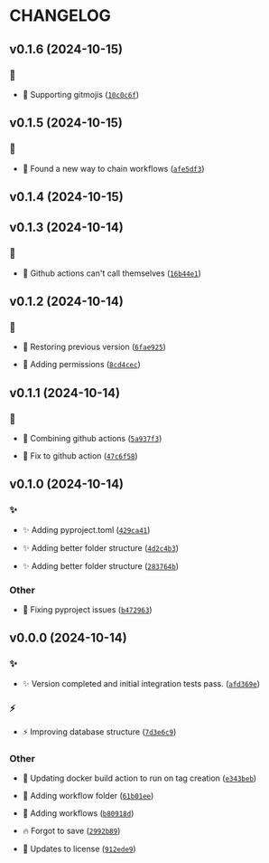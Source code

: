 # CHANGELOG

## v0.1.6 (2024-10-15)

### :bug:

* :bug: Supporting gitmojis ([`10c0c6f`](https://github.com/Westfall-io/windripper/commit/10c0c6f9ccc03c49a0efee6cbdd95df312a376d9))

## v0.1.5 (2024-10-15)

### :bug:

* :bug: Found a new way to chain workflows ([`afe5df3`](https://github.com/Westfall-io/windripper/commit/afe5df30eeaadec7284ba8c85440d373fd407452))

## v0.1.4 (2024-10-15)

## v0.1.3 (2024-10-14)

### :bug:

* :bug: Github actions can&#39;t call themselves ([`16b44e1`](https://github.com/Westfall-io/windripper/commit/16b44e1cf994e879f8f33ffa94c6a86081bda2e6))

## v0.1.2 (2024-10-14)

### :bug:

* :bug: Restoring previous version ([`6fae925`](https://github.com/Westfall-io/windripper/commit/6fae925ce665292b5052ef996021bfebb6d5852e))

* :bug: Adding permissions ([`8cd4cec`](https://github.com/Westfall-io/windripper/commit/8cd4cec9ba2d2bb0991be77be605ff33be7c82a6))

## v0.1.1 (2024-10-14)

### :bug:

* :bug: Combining github actions ([`5a937f3`](https://github.com/Westfall-io/windripper/commit/5a937f3546f3dc05f36eed9a8ac650d3720ae96b))

* :bug: Fix to github action ([`47c6f58`](https://github.com/Westfall-io/windripper/commit/47c6f5813ae87cb00dc023814f1e7cb2e7ebf756))

## v0.1.0 (2024-10-14)

### :sparkles:

* :sparkles: Adding pyproject.toml ([`429ca41`](https://github.com/Westfall-io/windripper/commit/429ca412afcac1e1a43b390a155396d07f714f34))

* :sparkles: Adding better folder structure ([`4d2c4b3`](https://github.com/Westfall-io/windripper/commit/4d2c4b3182515d0b912dc7d008e7036c6fa5d416))

* :sparkles: Adding better folder structure ([`283764b`](https://github.com/Westfall-io/windripper/commit/283764b6c6332b3296fd7b79e89e4d20843da087))

### Other

* :green_heart: Fixing pyproject issues ([`b472963`](https://github.com/Westfall-io/windripper/commit/b472963a2738c4c603ebd5bcffb42c87af0d89a4))

## v0.0.0 (2024-10-14)

### :sparkles:

* :sparkles: Version completed and initial integration tests pass. ([`afd369e`](https://github.com/Westfall-io/windripper/commit/afd369e81be2041c38e4409e571d2703ece1e969))

### :zap:

* :zap: Improving database structure ([`7d3e6c9`](https://github.com/Westfall-io/windripper/commit/7d3e6c9eb3a1dcb624694c268a54f5ee0fbee27e))

### Other

* :construction_worker: Updating docker build action to run on tag creation ([`e343beb`](https://github.com/Westfall-io/windripper/commit/e343bebc4b65512aecdc4ffafb3e4ae7832893e6))

* :construction_worker: Adding workflow folder ([`61b01ee`](https://github.com/Westfall-io/windripper/commit/61b01eebaab0d1544bea4f6ccd91345df1f41687))

* :construction_worker: Adding workflows ([`b80918d`](https://github.com/Westfall-io/windripper/commit/b80918d8b2e86f9815ae6908f9b025aa2311cef4))

* :fire: Forgot to save ([`2992b89`](https://github.com/Westfall-io/windripper/commit/2992b8997f38792f5f5be902aed7cd08d1abd2b3))

* :page_facing_up: Updates to license ([`912ede9`](https://github.com/Westfall-io/windripper/commit/912ede9bcf49267ccbab4e1e8c022044c6fe2997))
